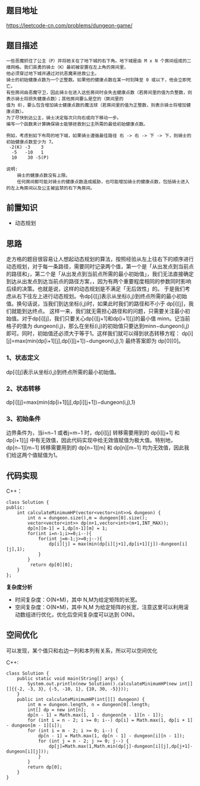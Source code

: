 ## 题目地址

https://leetcode-cn.com/problems/dungeon-game/

## 题目描述
```
一些恶魔抓住了公主（P）并将她关在了地下城的右下角。地下城是由 M x N 个房间组成的二维网格。我们英勇的骑士（K）最初被安置在左上角的房间里，
他必须穿过地下城并通过对抗恶魔来拯救公主。
骑士的初始健康点数为一个正整数。如果他的健康点数在某一时刻降至 0 或以下，他会立即死亡。
有些房间由恶魔守卫，因此骑士在进入这些房间时会失去健康点数（若房间里的值为负整数，则表示骑士将损失健康点数）；其他房间要么是空的（房间里的
值为 0），要么包含增加骑士健康点数的魔法球（若房间里的值为正整数，则表示骑士将增加健康点数）。
为了尽快到达公主，骑士决定每次只向右或向下移动一步。
编写一个函数来计算确保骑士能够拯救到公主所需的最低初始健康点数。

例如，考虑到如下布局的地下城，如果骑士遵循最佳路径 右 -> 右 -> 下 -> 下，则骑士的初始健康点数至少为 7。
 -2(K) -3    3
  -5   -10   1
  10    30 -5(P)

说明:
	骑士的健康点数没有上限。
	任何房间都可能对骑士的健康点数造成威胁，也可能增加骑士的健康点数，包括骑士进入的左上角房间以及公主被监禁的右下角房间。
```

## 前置知识

- 动态规划

## 思路
走方格的题目很容易让人想起动态规划的算法，按照经验从左上往右下的顺序进行动态规划，对于每一条路径，需要同时记录两个值，第一个是「从出发点到当前点的路径和」，第二个是「从出发点到当前点所需的最小初始值」，我们无法直接确定到达从出发点到达当前点的路径方案，，因为有两个重要程度相同的参数同时影响后续的决策。也就是说，这样的动态规划是不满足「无后效性」的。
于是我们考虑从右下往左上进行动态规划。令dp[i][j]表示从坐标(i,j)到终点所需的最小初始值。换句话说，当我们到达坐标(i,j)时，如果此时我们的路径和不小于 dp[i][j]，我们就能到达终点。
这样一来，我们就无需担心路径和的问题，只需要关注最小初始值。对于dp[i][j]，我们只要关心dp[i][j+1]和dp[i+1][j]的最小值 minn。记当前格子的值为 dungeon(i,j)，那么在坐标(i,j)的初始值只要达到minn−dungeon(i,j) 即可。同时，初始值还必须大于等于1。这样我们就可以得到状态转移方程：
dp[i][j]=max⁡(min⁡(dp[i+1][j],dp[i][j+1])−dungeon(i,j),1)
最终答案即为 dp[0][0]。
### 1、状态定义

dp[i][j]表示从坐标(i,j)到终点所需的最小初始值。

### 2、状态转移

dp[i][j]=max⁡(min⁡(dp[i+1][j],dp[i][j+1])−dungeon(i,j),1)

### 3、初始条件

边界条件为，当i=n−1 或者j=m−1 时，dp[i][j] 转移需要用到的 dp[i][j+1] 和 dp[i+1][j] 中有无效值，因此代码实现中给无效值赋值为极大值。特别地，dp[n−1][m−1] 转移需要用到的 dp[n−1][m] 和 dp[n][m−1] 均为无效值，因此我们给这两个值赋值为1。

## 代码实现

C++：
```
class Solution {
public:
    int calculateMinimumHP(vector<vector<int>>& dungeon) {
        int n = dungeon.size(),m = dungeon[0].size();
        vector<vector<int>> dp(n+1,vector<int>(m+1,INT_MAX));
        dp[n][m-1] = 1,dp[n-1][m] = 1;
        for(int i=n-1;i>=0;i--){
            for(int j=m-1;j>=0;j--){
                dp[i][j] = max(min(dp[i][j+1],dp[i+1][j])-dungeon[i][j],1);
            }
        }
         return dp[0][0];
    }
};
```
**复杂度分析**

- 时间复杂度：O(N×M)，其中 N,M为给定矩阵的长宽。
- 空间复杂度：O(N×M)，其中 N,M 为给定矩阵的长宽，注意这里可以利用滚动数组进行优化，优化后空间复杂度可以达到 O(N)。

## 空间优化
可以发现，某个值只和右边一列和本列有关系，所以可以空间优化

C++:
```
class Solution {
    public static void main(String[] args) {
        System.out.println(new Solution().calculateMinimumHP(new int[][]{{-2, -3, 3}, {-5, -10, 1}, {10, 30, -5}}));
    }
    public int calculateMinimumHP(int[][] dungeon) {
        int m = dungeon.length, n = dungeon[0].length;
        int[] dp = new int[n];
        dp[n - 1] = Math.max(1, 1 - dungeon[m - 1][n - 1]);
        for (int i = n - 2; i >= 0; i--) dp[i] = Math.max(1, dp[i + 1] - dungeon[m - 1][i]);
        for (int i = m - 2; i >= 0; i--) {
            dp[n - 1] = Math.max(1, dp[n - 1] - dungeon[i][n - 1]);
            for (int j = n - 2; j >= 0; j--) {
                dp[j]=Math.max(1,Math.min(dp[j]-dungeon[i][j],dp[j+1]-dungeon[i][j]));
            }
        }
        return dp[0];
    }
}
```
